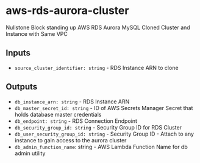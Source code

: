 # aws-rds-aurora-cluster

Nullstone Block standing up AWS RDS Aurora MySQL Cloned Cluster and Instance with Same VPC

## Inputs

- `source_cluster_identifier: string` - RDS Instance ARN to clone

## Outputs

- `db_instance_arn: string` - RDS Instance ARN
- `db_master_secret_id: string` - ID of AWS Secrets Manager Secret that holds database master credentials
- `db_endpoint: string` - RDS Connection Endpoint
- `db_security_group_id: string` - Security Group ID for RDS Cluster
- `db_user_security_group_id: string` - Security Group ID - Attach to any instance to gain access to the aurora cluster
- `db_admin_function_name`: string - AWS Lambda Function Name for db admin utility

